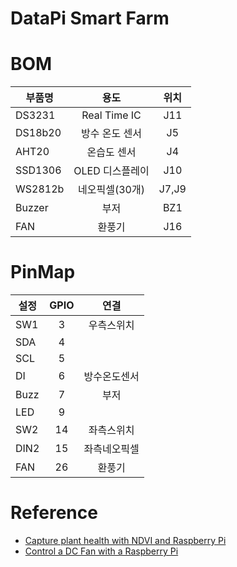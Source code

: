 # DataPi Smart Farm

# BOM   
|부품명|용도|위치|
|---|:---:|:---:|
|DS3231|Real Time IC|J11|
|DS18b20|방수 온도 센서|J5|
|AHT20|온습도 센서|J4|
|SSD1306|OLED 디스플레이|J10|
|WS2812b|네오픽셀(30개)|J7,J9|
|Buzzer|부저|BZ1|
|FAN|환풍기|J16|


# PinMap 
|설정|GPIO|연결|
|---|:-:|:---:|
|SW1|3|우측스위치|
|SDA|4|
|SCL|5|
|DI|6|방수온도센서|
|Buzz|7|부저|
|LED|9||
|SW2|14|좌측스위치|
|DIN2|15|좌측네오픽셀|
|FAN|26|환풍기|







# Reference 
- [Capture plant health with NDVI and Raspberry Pi](https://projects.raspberrypi.org/en/projects/astropi-ndvi/0)
- [Control a DC Fan with a Raspberry Pi](https://www.digikey.com/en/maker/projects/control-a-dc-fan-with-a-raspberry-pi/f3fa09ab84c049d08474b625bee8d8f2)
